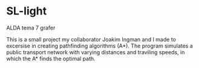# SL-light
ALDA tema 7 grafer

This is a small project my collaborator Joakim Ingman and I made to excersise in creating pathfinding algorithms (A*).
The program simulates a public transport network with varying distances and traviling speeds, in which the A* finds the optimal path. 
